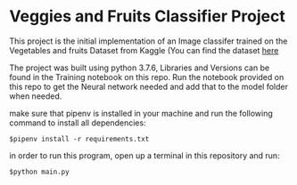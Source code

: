 # Veggies and Fruits Classifier Project

This project is the initial implementation of an Image classifer trained on the Vegetables and fruits Dataset from Kaggle
(You can find the dataset [here](https://www.kaggle.com/moltean/fruits)


The project was built using python 3.7.6, Libraries and Versions can be found in the Training notebook on this repo.
Run the notebook provided on this repo to get the Neural network needed and add that to the model folder when needed.

make sure that pipenv is installed in your machine and run the following command to install all dependencies:

```
$pipenv install -r requirements.txt
```

in order to run this program, open up a terminal in this repository and run:

```
$python main.py
```